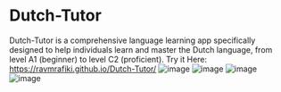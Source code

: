 # Dutch-Tutor
Dutch-Tutor is a comprehensive language learning app specifically designed to help individuals learn and master the Dutch language, from level A1 (beginner) to level C2 (proficient).
Try it Here: https://ravmrafiki.github.io/Dutch-Tutor/
![image](https://github.com/RavMRafiki/Dutch-Tutor/assets/98659406/f08a4535-d6e8-4c3d-8c5a-cee0d4a39253)
![image](https://github.com/RavMRafiki/Dutch-Tutor/assets/98659406/c67c790b-c00a-4c26-b98a-3d7037bbfde6)
![image](https://github.com/RavMRafiki/Dutch-Tutor/assets/98659406/df02f602-bb90-436e-b6fc-561e1042b203)
![image](https://github.com/RavMRafiki/Dutch-Tutor/assets/98659406/532ba80d-2f18-4174-9c4d-a6d478eec443)
